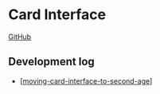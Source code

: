 # Card Interface

[GitHub](https://github.com/djplaner/Card-Interface-Tweak)

## Development log

- [[moving-card-interface-to-second-age]]

[//begin]: # "Autogenerated link references for markdown compatibility"
[moving-card-interface-to-second-age]: moving-card-interface-to-second-age "Moving the Card Interface to the Second Age of Javascript"
[//end]: # "Autogenerated link references"